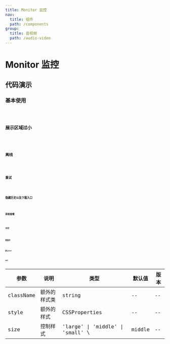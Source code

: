 ```yaml
---
title: Monitor 监控
nav:
  title: 组件
  path: /components
group:
  title: 音视频
  path: /audio-video
---
```


# Monitor 监控

## 代码演示

### 基本使用

<code src="./demo/monitor.tsx" />

### 展示区域过小

<code src="./demo/mini.tsx" />

### 离线

<code src="./demo/offline.tsx" />

### 重试

<code src="./demo/retry.tsx" />

### 隐藏历史以及下载入口

<code src="./demo/demo-05.tsx" />

### 获取套餐

<code src="./demo/demo-07.tsx" />

### 水印

<code src="./demo/demo-06.tsx" />

### 轮巡中

<code src="./demo/demo-08.tsx" />

### 默认m3u8

<code src="./demo/demo-09.tsx" />

## API

| 参数      | 说明         | 类型                              | 默认值 | 版本 |
| --------- | ------------ | --------------------------------- | ------ | ---- |
| className | 额外的样式类 | string                            | --     | --   |
| style     | 额外的样式   | CSSProperties                     | --     | --   |
| size      | 控制样式     | 'large' \| 'middle' \| 'small' \  | middle | --   |
